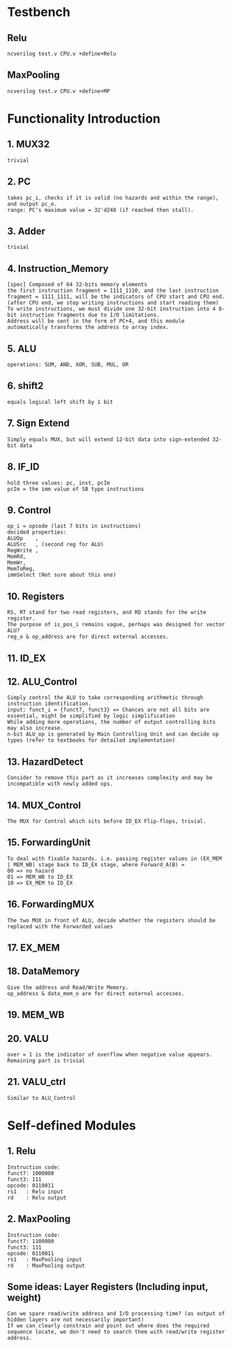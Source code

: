 # Testbench

## Relu
```json=
ncverilog test.v CPU.v +define+Relu
```

## MaxPooling
```json=
ncverilog test.v CPU.v +define+MP
```

# Functionality Introduction

## 1. MUX32 
    trivial

## 2. PC
    takes pc_i, checks if it is valid (no hazards and within the range), and output pc_o. 
    range: PC's maximum value = 32'd248 (if reached then stall).

## 3. Adder
    trivial

## 4. Instruction_Memory
    [spec] Composed of 64 32-bits memory elements
    the first instruction fragment = 1111_1110, and the last instruction fragment = 1111_1111, will be the indicators of CPU start and CPU end. (after CPU end, we stop writing instructions and start reading them)
    To write instructions, we must divide one 32-bit instruction into 4 8-bit instruction fragments due to I/O limitations.
    Address will be sent in the form of PC+4, and this module automatically transforms the address to array index.

## 5. ALU
    operations: SUM, AND, XOR, SUB, MUL, OR

## 6. shift2
    equals logical left shift by 1 bit

## 7. Sign Extend
    Simply equals MUX, but will extend 12-bit data into sign-extended 32-bit data

## 8. IF_ID
    hold three values: pc, inst, pcIm
    pcIm = the imm value of SB type instructions

## 9. Control
    op_i = opcode (last 7 bits in instructions)
    decided properties: 
    ALUOp    ,
    ALUSrc   , (second reg for ALU)
    RegWrite ,
    MemRd,
    MemWr,
    MemToReg,
    immSelect (Not sure about this one)

## 10. Registers
    RS, RT stand for two read registers, and RD stands for the write register.
    The purpose of is_pos_i remains vague, perhaps was designed for vector ALU?
    reg_o & op_address are for direct external accesses.

## 11. ID_EX

## 12. ALU_Control
    Simply control the ALU to take corresponding arithmetic through instruction identification.
    input: funct_i = {funct7, funct3} => Chances are not all bits are essential, might be simplified by logic simplification
    While adding more operations, the number of output controlling bits may also increase.
    n-bit ALU_op is generated by Main Controlling Unit and can decide op types (refer to textbooks for detailed implementation)

## 13. HazardDetect
    Consider to remove this part as it increases complexity and may be incompatible with newly added ops.

## 14. MUX_Control
    The MUX for Control which sits before ID_EX Flip-flops, trivial.

## 15. ForwardingUnit
    To deal with fixable hazards. i.e. passing register values in (EX_MEM | MEM_WB) stage back to ID_EX stage, where Forward_A(B) =
    00 => no hazard
    01 => MEM_WB to ID_EX
    10 => EX_MEM to ID_EX

## 16. ForwardingMUX
    The two MUX in front of ALU, decide whether the registers should be replaced with the Forwarded values

## 17. EX_MEM

## 18. DataMemory
    Give the address and Read/Write Memory.
    op_address & data_mem_o are for direct external accesses.

## 19. MEM_WB

## 20. VALU
    over = 1 is the indicator of overflow when negative value appears. 
    Remaining part is trivial

## 21. VALU_ctrl
    Similar to ALU_Control

# Self-defined Modules

## 1. Relu
    Instruction code:
    funct7: 1000000
    funct3: 111
    opcode: 0110011
    rs1   : Relu input
    rd    : Relu output

## 2. MaxPooling
    Instruction code:
    funct7: 1100000
    funct3: 111
    opcode: 0110011
    rs1   : MaxPooling input
    rd    : MaxPooling output
    
## Some ideas: Layer Registers (Including input, weight)
    Can we spare read/write address and I/O processing time? (as output of hidden layers are not necessarily important)
    If we can clearly constrain and point out where does the required sequence locate, we don't need to search them with read/write register address.